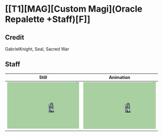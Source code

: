 # [\[T1\]\[MAG\]\[Custom Magi\]\(Oracle Repalette +Staff\)\[F\]]

## Credit

GabrielKnight, Seal, Sacred War
	
## Staff

| Still | Animation |
| :---: | :-------: |
| ![Staff still](./Staff_000.png) | ![Staff animation](./Staff.gif) |
